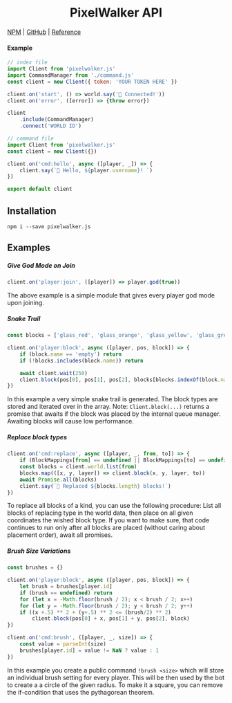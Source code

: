 
<center><h1>PixelWalker API</h1></center>

[NPM](https://www.npmjs.com/package/pixelwalker.js) | [GitHub](https://github.com/Anatoly03/pixelwalker.js) | [Reference](REFERENCE.md)

#### Example

```js
// index file
import Client from 'pixelwalker.js'
import CommandManager from './command.js'
const client = new Client({ token: 'YOUR TOKEN HERE' })

client.on('start', () => world.say('🤖 Connected!'))
client.on('error', ([error]) => {throw error})

client
    .include(CommandManager)
    .connect('WORLD ID')
```

```js
// command file
import Client from 'pixelwalker.js'
const client = new Client({})

client.on('cmd:hello', async ([player, _]) => {
    client.say(`🤖 Hello, ${player.username}! `)
})

export default client
```

## Installation
```
npm i --save pixelwalker.js
```

## Examples

##### Give God Mode on Join

```js
client.on('player:join', ([player]) => player.god(true))
```

The above example is a simple module that gives every player god mode upon joining.

##### Snake Trail

```js
const blocks = ['glass_red', 'glass_orange', 'glass_yellow', 'glass_green', 'glass_cyan', 'glass_blue', 'glass_purple', 'glass_magenta', 0]

client.on('player:block', async ([player, pos, block]) => {
    if (block.name == 'empty') return
    if (!blocks.includes(block.name)) return

    await client.wait(250)
    client.block(pos[0], pos[1], pos[2], blocks[blocks.indexOf(block.name) + 1])
})
```

In this example a very simple snake trail is generated. The block types are stored and iterated over in the array. Note: `Client.block(...)` returns a promise that awaits if the block was placed by the internal queue manager. Awaiting blocks will cause low performance.

##### Replace block types

```js
client.on('cmd:replace', async ([player, _, from, to]) => {
    if (BlockMappings[from] == undefined || BlockMappings[to] == undefined) return
    const blocks = client.world.list(from)
    blocks.map(([x, y, layer]) => client.block(x, y, layer, to))
    await Promise.all(blocks)
    client.say(`🤖 Replaced ${blocks.length} blocks!`)
})
```

To replace all blocks of a kind, you can use the following procedure: List all blocks of replacing type in the world data, then place on all given coordinates the wished block type. If you want to make sure, that code continues to run only after all blocks are placed (without caring about placement order), await all promises.

##### Brush Size Variations

```js
const brushes = {}

client.on('player:block', async ([player, pos, block]) => {
    let brush = brushes[player.id]
    if (brush == undefined) return
    for (let x = -Math.floor(brush / 2); x < brush / 2; x++)
    for (let y = -Math.floor(brush / 2); y < brush / 2; y++)
    if ((x +.5) ** 2 + (y+.5) ** 2 <= (brush/2) ** 2)
        client.block(pos[0] + x, pos[1] + y, pos[2], block)
})

client.on('cmd:brush', ([player, _, size]) => {
    const value = parseInt(size)
    brushes[player.id] = value != NaN ? value : 1
})
```

In this example you create a public command `!brush <size>` which will store an individual brush setting for every player. This will be then used by the bot to create a a circle of the given radius. To make it a square, you can remove the if-condition that uses the pythagorean theorem.

